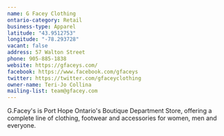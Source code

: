 ```yaml
---
name: G Facey Clothing
ontario-category: Retail
business-type: Apparel
latitude: "43.9512753"
longitude: "-78.293728"
vacant: false
address: 57 Walton Street
phone: 905-885-1838
website: https://gfaceys.com/
facebook: https://www.facebook.com/gfaceys
twitter: https://twitter.com/gfaceyclothing
owner-name: Teri-Jo Collina
mailing-list: team@gfacey.com
---
```

G.Facey's is Port Hope Ontario's Boutique Department Store, offering a complete line of clothing, footwear and accessories for women, men and everyone.